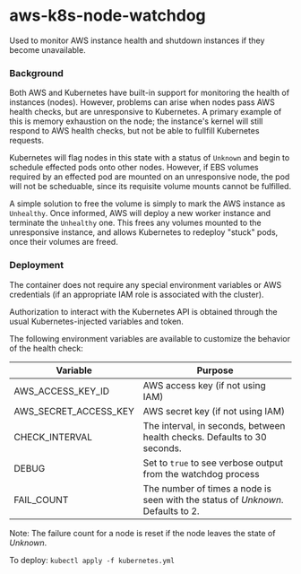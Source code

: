 # aws-k8s-node-watchdog
Used to monitor AWS instance health and shutdown instances if they become unavailable.


### Background
Both AWS and Kubernetes have built-in support for monitoring the health of instances (nodes).
However, problems can arise when nodes pass AWS health checks, but are unresponsive to Kubernetes.
A primary example of this is memory exhaustion on the node; the instance's kernel will still respond to
AWS health checks, but not be able to fullfill Kubernetes requests.

Kubernetes will flag nodes in this state with a status of `Unknown` and begin to schedule effected
pods onto other nodes. However, if EBS volumes required by an effected pod are mounted on an
unresponsive node, the pod will not be scheduable, since its requisite volume mounts cannot be fulfilled.

A simple solution to free the volume is simply to mark the AWS instance as `Unhealthy`. Once informed, AWS
will deploy a new worker instance and terminate the `Unhealthy` one. This frees any volumes mounted to the
unresponsive instance, and allows Kubernetes to redeploy "stuck" pods, once their volumes are freed.

### Deployment
The container does not require any special environment variables or AWS credentials (if an appropriate IAM role is
associated with the cluster).

Authorization to interact with the Kubernetes API is obtained through the usual Kubernetes-injected variables and token.

The following environment variables are available to customize the behavior of the health check:

| Variable  | Purpose |
| ------------- | ------------- |
| AWS_ACCESS_KEY_ID | AWS access key (if not using IAM) |
| AWS_SECRET_ACCESS_KEY | AWS secret key (if not using IAM) |
| CHECK_INTERVAL | The interval, in seconds, between health checks. Defaults to 30 seconds. |
| DEBUG | Set to `true` to see verbose output from the watchdog process |
| FAIL_COUNT | The number of times a node is seen with the status of *Unknown*. Defaults to 2. |

Note: The failure count for a node is reset if the node leaves the state of *Unknown*.

To deploy:
```kubectl apply -f kubernetes.yml```

